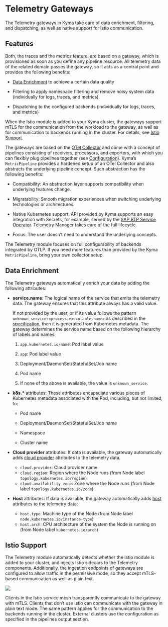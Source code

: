 <!-- loio61567b79e6db41cd81de5f58ec077201 -->

# Telemetry Gateways

The Telemetry gateways in Kyma take care of data enrichment, filtering, and dispatching, as well as native support for Istio communication.



<a name="loio61567b79e6db41cd81de5f58ec077201__section_ytk_rmh_1bc"/>

## Features

Both, the traces and the metrics feature, are based on a gateway, which is provisioned as soon as you define any pipeline resource. All telemetry data of the related domain passes the gateway, so it acts as a central point and provides the following benefits:

-   [Data Enrichment](telemetry-gateways-61567b7.md#loio61567b79e6db41cd81de5f58ec077201__section_telemetry_data_enrichment) to achieve a certain data quality

-   Filtering to apply namespace filtering and remove noisy system data \(individually for logs, traces, and metrics\)

-   Dispatching to the configured backends \(individually for logs, traces, and metrics\)


When the Istio module is added to your Kyma cluster, the gateways support mTLS for the communication from the workload to the gateway, as well as for communication to backends running in the cluster. For details, see [Istio Support](telemetry-gateways-61567b7.md#loio61567b79e6db41cd81de5f58ec077201__section_telemetry_istio_support).

The gateways are based on the [OTel Collector](https://opentelemetry.io/docs/collector/) and come with a concept of pipelines consisting of receivers, processors, and exporters, with which you can flexibly plug pipelines together \(see [Configuration](https://opentelemetry.io/docs/collector/configuration/)\). Kyma’s `MetricPipeline` provides a hardened setup of an OTel Collector and also abstracts the underlying pipeline concept. Such abstraction has the following benefits:

-   Compatibility: An abstraction layer supports compatibility when underlying features change.

-   Migratability: Smooth migration experiences when switching underlying technologies or architectures.

-   Native Kubernetes support: API provided by Kyma supports an easy integration with Secrets, for example, served by the [SAP BTP Service Operator](https://github.com/SAP/sap-btp-service-operator#readme). Telemetry Manager takes care of the full lifecycle.

-   Focus: The user doesn’t need to understand the underlying concepts.


The Telemetry module focuses on full configurability of backends integrated by OTLP. If you need more features than provided by the Kyma `MetricPipeline`, bring your own collector setup.



<a name="loio61567b79e6db41cd81de5f58ec077201__section_telemetry_data_enrichment"/>

## Data Enrichment

The Telemetry gateways automatically enrich your data by adding the following attributes:

-   **service.name**: The logical name of the service that emits the telemetry data. The gateway ensures that this attribute always has a valid value.

    If not provided by the user, or if its value follows the pattern `unknown_service:<process.executable.name>` as described in the [specification](https://opentelemetry.io/docs/specs/semconv/resource/#service), then it is generated from Kubernetes metadata. The gateway determines the service name based on the following hierarchy of labels and names:

    1.  `app.kubernetes.io/name`: Pod label value

    2.  `app`: Pod label value

    3.  Deployment/DaemonSet/StatefulSet/Job name

    4.  Pod name

    5.  If none of the above is available, the value is `unknown_service`.


-   **k8s.\*** attributes: These attributes encapsulate various pieces of Kubernetes metadata associated with the Pod, including, but not limited, to:

    -   Pod name

    -   Deployment/DaemonSet/StatefulSet/Job name

    -   Namespace

    -   Cluster name


-   **Cloud provider** attributes: If data is available, the gateway automatically adds [cloud provider](https://opentelemetry.io/docs/specs/semconv/resource/cloud/) attributes to the telemetry data.

    -   `cloud.provider`: Cloud provider name
    -   `cloud.region`: Region where the Node runs \(from Node label `topology.kubernetes.io/region`\)
    -   `cloud.availability_zone`: Zone where the Node runs \(from Node label `topology.kubernetes.io/zone`\)

-   **Host** attributes: If data is available, the gateway automatically adds [host](https://opentelemetry.io/docs/specs/semconv/resource/host/) attributes to the telemetry data:

    -   `host.type`: Machine type of the Node \(from Node label `node.kubernetes.io/instance-type`\)
    -   `host.arch`: CPU architecture of the system the Node is running on \(from Node label `kubernetes.io/arch`\)




<a name="loio61567b79e6db41cd81de5f58ec077201__section_telemetry_istio_support"/>

## Istio Support

The Telemetry module automatically detects whether the Istio module is added to your cluster, and injects Istio sidecars to the Telemetry components. Additionally, the ingestion endpoints of gateways are configured to allow traffic in the permissive mode, so they accept mTLS-based communication as well as plain text.

![](images/Telemetry_Gateways_Istio_537da74.svg)

Clients in the Istio service mesh transparently communicate to the gateway with mTLS. Clients that don’t use Istio can communicate with the gateway in plain text mode. The same pattern applies for the communication to the backends running in the cluster. External clusters use the configuration as specified in the pipelines output section.

